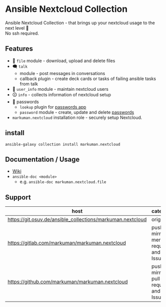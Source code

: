 # Ansible Nextcloud Collection

Ansible Nextcloud Collection - that brings up your nextcloud usage to the next level 🚀  
No ssh required.

## Features

* 💾 `file` module - download, upload and delete files
* 🗨 `talk` 
    * module - post messages in conversations
    * callback plugin - create deck cards or tasks of failing ansible tasks from talk
* 👥 `user_info` module - maintain nextcloud users
* 🛈 `info` - collects information of nextcloud setup
* 🔑 passwords
    * `lookup` plugin for [passwords app](https://apps.nextcloud.com/apps/passwords)
    * `password` module - create, update and delete [passwords](https://apps.nextcloud.com/apps/passwords)
* `markuman.nextcloud` installation role - securely setup Nextcloud.

## install

`ansible-galaxy collection install markuman.nextcloud`

## Documentation / Usage

* [Wiki](https://git.osuv.de/ansible_collections/markuman.nextcloud/wiki)
* `ansible-doc <module>`
    * e.g. `ansible-doc markuman.nextcloud.file`

## Support

| **host** | **category** |
| --- | --- |
| https://git.osuv.de/ansible_collections/markuman.nextcloud | origin |
| https://gitlab.com/markuman/markuman.nextcloud | push mirror, merge-requests and Issues |
| https://github.com/markuman/markuman.nextcloud | push mirror, pull-requests and Issues |

